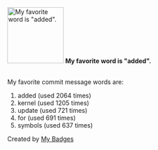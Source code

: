 <img src="https://my-badges.github.io/my-badges/favorite-word.png" alt="My favorite word is &quot;added&quot;." title="My favorite word is &quot;added&quot;." width="128">
<strong>My favorite word is &quot;added&quot;.</strong>
<br><br>

My favorite commit message words are:

1. added (used 2064 times)
2. kernel (used 1205 times)
3. update (used 721 times)
4. for (used 691 times)
5. symbols (used 637 times)


Created by <a href="https://github.com/my-badges/my-badges">My Badges</a>